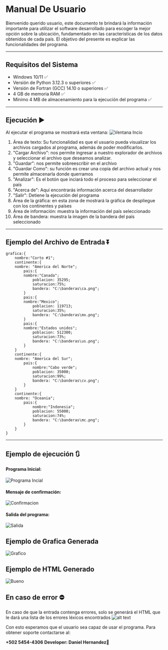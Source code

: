 # Manual De Usuario
Bienvenido querido usuario, este documento te brindará la información importante para utilizar el software desarrollado para escoger la mejor opción sobre la ubicación, fundamentado en las características de los datos obtenidos de cada país. El objetivo del presente es explicar las funcionalidades del programa.  

---

## Requisitos del Sistema
- Windows 10/11 :white_check_mark: 
- Versión de Python 3.12.3 o superiores :white_check_mark:
- Versión de Fortran (GCC) 14.10 o superiores :white_check_mark:
- 4 GB de memoria RAM :white_check_mark:
- Mínimo 4 MB de almacenamiento para la ejecución del programa :white_check_mark:
---
## Ejecución :arrow_forward:
Al ejecutar el programa se mostrará esta ventana:
![Ventana Incio](image-7.png)

1. Área de texto: Su funcionalidad es que el usuario pueda visualizar los archivos cargados al programa, además de poder modificarlos.
2. "Cargar Archivo": nos permite ingresar a nuestro explorador de archivos y seleccionar el archivo que deseamos analizar.  
3. "Guardar": nos permite sobreescribir en el archivo
4. "Guardar Como": su función es crear una copia del archivo actual y nos permite almacenarla donde querramos
5. "Analizar": Es el botón que inciará todo el proceso para seleccionar el país
6. "Acerca de": Aquí encontrarás información acerca del desarrollador
7. "Salir": Detiene la ejecución del programa
8. Área de la gráfica: en esta zona de mostrará la gráfica de despliegue con los continentes y países
9. Área de información: muestra la información del país seleccionado
10. Área de bandera: muestra la imagen de la bandera del país seleccionado
---
## Ejemplo del Archivo de Entrada :arrow_double_down:

```
grafica:{
	nombre:"Corto #1";
	continente:{
	nombre: "America del Norte";
		pais:{
		nombre:"Canada";
			poblacion: 35295;
			saturacion:75%;
			bandera: "C:\banderas\ca.png";
		}
		pais:{
		nombre:"Mexico";
			poblacion: 119713;
			saturacion:35%;
			bandera: "C:\banderas\mx.png";
		}
		pais:{
		nombre:"Estados unidos";
			poblacion: 512300;
			saturacion:73%;
			bandera: "C:\banderas\us.png";
		}
	}
	continente:{
	nombre: "America del Sur";
		pais:{
			nombre:"Cabo verde";
			poblacion: 35000;
			saturacion:99%;
			bandera: "C:\banderas\cv.png";
		}
	}
	continente:{
	nombre: "Oceania";
		pais:{
			nombre:"Indonesia";
			poblacion: 55000;
			saturacion:74%;
			bandera: "C:\banderas\mc.png";
		}
	}
}
```
---
## Ejemplo de ejecución :arrows_clockwise:
#### Programa Inicial:
![Programa Incial](image-2.png)
#### Mensaje de confirmación:
![Confirmacion](image-3.png)
#### Salida del programa:
![Salida](image-4.png)

## Ejemplo de Grafica Generada
![Grafico](grafico.png)

## Ejemplo de HTML Generado
![Bueno](image-5.png)

## En caso de error :no_entry:
En caso de que la entrada contenga errores, solo se generárá el HTML que le dará una lista de los errores léxicos encontrados
![alt text](image-6.png)

Con esto esperamos que el usuario sea capaz de usar el programa.
Para obtener soporte contactarse al:


**+502 5454-4306**
**Developer: Daniel Hernandez**:turtle: